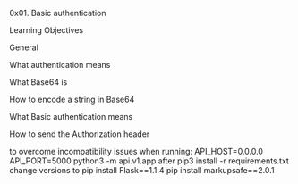 0x01. Basic authentication

Learning Objectives

General

What authentication means

What Base64 is

How to encode a string in Base64

What Basic authentication means

How to send the Authorization header

to overcome incompatibility issues when running:
API_HOST=0.0.0.0 API_PORT=5000 python3 -m api.v1.app
after 
pip3 install -r requirements.txt
change versions to 
pip install Flask==1.1.4
pip install markupsafe==2.0.1

